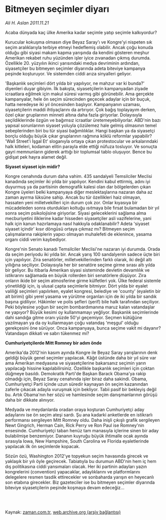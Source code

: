 # Bitmeyen  seçimler diyarı

*Ali H. Aslan 2011.11.21*

<td class="columnist-detail">
<p>Acaba dünyada kaç ülke Amerika kadar seçimle yatıp seçimle kalkıyordur?</p>
<p>
<div id="haberMetinDiv">
<p>Kurucular kokuşma olmasın diye Beyaz Saray'ı ve Kongre'yi nispeten sık seçim aralıklarıyla terbiye etmeyi hedeflemiş olabilir. Ancak çoğu konuda olduğu gibi siyasi makam kapma yarışında da kendini gösteren meşhur Amerikan rekabet ruhu yüzünden işler iyice zıvanadan çıkmış durumda. Özellikle 20. yüzyılın ikinci yarısındaki medya devriminin ardından, siyasetçiler bu bitmeyen seçimler diyarında adeta biteviye kampanya peşinde koşturuyor. Ve sistemden ciddi arıza sinyalleri geliyor.
<p>'Başkanlık seçimleri dört yılda bir yapılıyor, ne mahzur var ki bunda?' diyenleri duyar gibiyim. İlk bakışta, siyasetçilerin kampanyadan ziyade icraatlara eğilmek için makul süresi varmış gibi görünebilir. Ama gerçekte kampanyalar, hele ön seçim sürecinden geçecek adaylar için bir buçuk, hatta neredeyse iki yıl öncesinden başlıyor. Kampanyanın uzaması, siyasetçilerin maddi ihtiyaçlarını da artırıyor. Çok bağış toplayayım derken, özel çıkar gruplarının minneti altına daha fazla giriyorlar. Dolayısıyla seçildiklerinde özgün ve bağımsız icraatlar üretemeyebiliyorlar. ABD'nin bazı yapısal sorunlarının siyaset yoluyla çözülemez hale gelmiş olmasının temel sebeplerinden biri bu tür siyasi bağımlılıklar. Hangi başkan ya da siyasetçi borçlu olduğu büyük çıkar gruplarının rağmına köklü reformlar yapabilir? 'Wall Street'i İşgal Et' sloganıyla ortaya çıkan protestocular ve arkalarındaki halk kitleleri, kodaman elitin parayla elde ettiği nüfuza tosluyor. Ve sonuçta gayri memnunların giderek arttığı bir toplumsal tablo oluşuyor. Bence bu gidişat pek hayra alamet değil.
<b><p>Siyaset siyaset için midir?</p></b>
<p>Kongre cenahında durum daha vahim. 435 sandalyeli Temsilciler Meclisi kanadında seçimler iki yılda bir yapılıyor. Kendini kabul ettirmiş, adını iyi duyurmuş ya da partisinin demografik kalesi olan dar bölgelerden çıkan Kongre üyeleri belki kampanyaya diğer meslektaşlarına nazaran daha az zaman ayırma lüksüne sahip. Ancak bu tür özellikleri haiz olmayan, hassaten yeni milletvekilleri için durum çok zor. Onlar kıyasıya bir mücadeleden sonra oturdukları koltuğu ısıtmaya bile fırsat bulamadan bir yıl sonra seçim psikolojisine giriyorlar. Siyasi geleceklerini sağlama alma mecburiyetini iliklerine kadar hisseden siyasetçiler asli vazifelerine, yani halk için kanun hazırlamaya nasıl hakkıyla odaklanabilir? Adeta 'siyaset siyaset içindir' kısır döngüsü ortaya çıkmaz mı? Bitmeyen seçim çalışmalarına rakiplerin yapıcı olmayan muhalefeti de eklenince, yasama organı ciddi verim kaybediyor. 
<p>Kongre'nin Senato kanadı Temsilciler Meclisi'ne nazaran iyi durumda. Orada da seçim periyodu iki yılda bir. Ancak yarış 100 sandalyenin sadece üçte biri için yapılıyor. Zira senatörler, milletvekillerinden farklı olarak, iki değil altı yıllığına seçiliyor. Dolayısıyla her bir senatöre seçime girme sırası altı yılda bir geliyor. Bu itibarla Amerikan siyasi sisteminde devletin devamlılık ve istikrarını sağlamada en büyük rollerden biri senatörlere düşüyor. Zira onların ikide bir seçim atmosferine girme külfetleri yok. Ülke federal sistemle yönetildiği için, iş ulusal çapta seçimlerle bitmiyor. Dört yılda bir eyalet valiliği seçimleri yapılırken, eyalet kongresi, belediye ve 'county' (eyaletin bir alt birimi) gibi yerel yasama ve yürütme organları için de iki yılda bir sandık başına gidiliyor. Hâkimler ve polis şefleri (şerif) bile halk tarafından seçiliyor. Peki böylesine yoğun bir seçim bombardımanına maruz kalan vatandaşlar ne yapıyor? Büyük kesimi oy kullanmamayı yeğliyor. Başkanlık seçimlerinde dahi sandığa gitme oranı yüzde 50'yi geçemiyor. Seçmen kütüğüne yazılmayan ya da oy kullanmayan çoğu vatandaş 'meşgul' olduğu gerekçesini öne sürüyor. Onca kampanyaya, bunca seçime vakit mi dayanır? Vatandaşın dikkati ve sabrı tükenmez mi?
<b><p>Cumhuriyetçilerde Mitt Romney bir adım önde</p></b>
<p>Amerika'da 2012'nin kasım ayında Kongre ile Beyaz Saray yarışlarının denk geldiği büyük genel seçimler yapılacak. Kâğıt üstünde daha bir yıl süre var ama Amerikan medyasına ve siyasetçilerine bakarsanız seçimin yarın yapılacağı hissine kapılabilirsiniz. Özellikle başkanlık seçimleri için çoktan düğmeye basıldı. Demokratik Parti'de Başkan Barack Obama'ya rakip olmadığı için, Beyaz Saray cenahında işler biraz daha sakindi. Obama, Cumhuriyetçi Parti içinde uzun süredir kaynayan ön seçim kazanından zaferle çıkacak adayla vuruşmak için bekliyor. Tabii pasif bir bekleyiş değil bu. Artık Obama'nın her sözü ve hamlesinde seçim danışmanlarının görüşü daha bir dikkate alınıyor. 
<p>Medyada ve meydanlarda oradan oraya koşturan Cumhuriyetçi aday adaylarını ise ön seçim ateşi sardı. Şu ana kadarki anketlerde en istikrarlı performansı sergileyen Mitt Romney oldu. Daha inişli çıkışlı grafik sergileyen Newt Gingrich, Herman Cain, Rick Perry ve Ron Paul ise Romney'nin ensesinde. Cumhuriyetçi taban henüz tam manasıyla içlerine sinen bir aday bulabilmişe benzemiyor. Dananın kuyruğu büyük ihtimalle ocak ayında sırasıyla Iowa, New Hampshire, South Carolina ve Florida eyaletlerinde yapılacak ilk ön seçimlerde kopacak.
<p>Sözün özü, Washington 2012'ye topyekun seçim havasında girecek ve yaklaşık bir yılı öyle geçirecek. Tabiatıyla bu durumun ABD'nin hem iç hem dış politikasına ciddi yansımaları olacak. Her iki partinin adayları yazın kongrelerini (convention) yapacaklar, adaylıklarını ve platformlarını delegelere resmen tasdik ettirecekler ve sonbaharda yarışın en heyecanlı son etabına girecekler. Biz gazeteciler ise bu bitmeyen seçimler diyarında biteviye siyasetçilerin peşinde koşmaya devam edeceğiz...
<p></p></p></p></p></p></p></p></p></div>
</p>


<p><br>
		 </br></p></td>

Kaynak: [zaman.com.tr](http://zaman.com.tr/yazar.do?yazino=1204501), [web.archive.org (arşiv bağlantısı)](http://web.archive.org/web/20120113233910/http://www.zaman.com.tr:80/yazar.do?yazino=1204501)

